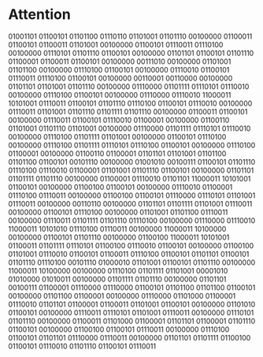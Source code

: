 # Attention

01001101 01100101 01101100 01110110 01101001 01101110 00100000 01100011 01100101 01100011 01101001 00100000 01100101 01110011 01110100 00100000 01110101 01101110 01100101 00100000 01101101 01100101 01101110 01100001 01100011 01100101 00100000 00111010 00100000 01101001 01101100 00100000 01110100 01100101 00100000 01110010 01100101 01110011 01110100 01100101 00100000 00110001 00110000 00100000 01101101 01101001 01101110 00100000 01110000 01101111 01110101 01110010 00100000 01110100 01100101 00100000 01110000 01110010 11000011 10101001 01110011 01100101 01101110 01110100 01100101 01110010 00100000 01110011 01101001 01101110 01101111 01101110 00100000 01100011 01100101 00100000 01110011 01100101 01110010 01100001 00100000 01100110 01101001 01101110 01101001 00100000 01110000 01101111 01110101 01110010 00100000 01110100 01101111 01101001 00100000 01100101 01110100 00100000 01110100 01101111 01110101 01110100 01100101 00100000 01110100 01100001 00100000 01100110 01100001 01101101 01101001 01101100 01101100 01100101 00101110 00100000 01001010 00100111 01100101 01101110 01110100 01110010 01100001 01101001 01101110 01100101 00100000 01101101 01101111 01101110 00100000 01100001 01110010 01101101 11000011 10101001 01100101 00100000 01100100 01100101 00100000 01110010 01100001 01110100 01110011 00100000 01100100 01100101 01110000 01110101 01101001 01110011 00100000 00110110 00100000 01101101 01101111 01101001 01110011 00100000 01100101 01110100 00100000 01101001 01101100 01110011 00100000 01110011 01101111 01101110 01110100 00100000 01110000 01110010 11000011 10101010 01110100 01110011 00100000 11000011 10100000 00100000 01100101 01101110 00100000 01100100 11000011 10101001 01100011 01101111 01110101 01100100 01110010 01100101 00100000 01100100 01101001 01110010 01100101 01100011 01110100 01100101 01101101 01100101 01101110 01110100 00101110 01000010 01101001 01100101 01101110 00100000 11000011 10100000 00100000 01110100 01101111 01101001 00001010 01010000 01010011 00100000 01101111 01101110 00100000 01101101 00100111 01100001 01110000 01110000 01100101 01101100 01101100 01100101 00100000 01101100 01100001 00100000 01110000 01101000 01100001 01110010 01101101 01100001 01100011 01101001 01100101 00100000 01101010 01100101 00100000 01110011 01110101 01101001 01110011 00100000 01110101 01101110 00100000 01100011 01101000 01100001 01101101 01100001 01101110 01100101 00100000 01100100 01100101 01110011 00100000 01110100 01100101 01101101 01110000 01110011 00100000 01101101 01101111 01100100 01100101 01110010 01101110 01100101 01110011
